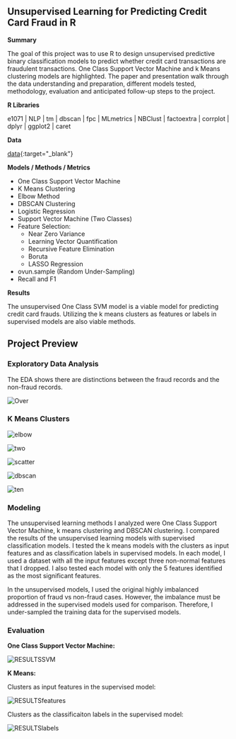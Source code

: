 ## Unsupervised Learning for Predicting Credit Card Fraud in R

**Summary**

The goal of this project was to use R to design unsupervised predictive binary classification models to predict whether credit card transactions are fraudulent transactions.  One Class Support Vector Machine and k Means clustering models are highlighted.  The paper and presentation walk through the data understanding and preparation, different models tested, methodology, evaluation and anticipated follow-up steps to the project.  

**R Libraries**

e1071 | NLP | tm | dbscan | fpc | MLmetrics | NBClust | factoextra | corrplot | dplyr | ggplot2 | caret

**Data**

[data](https://www.kaggle.com/mlg-ulb/creditcardfraud){:target="_blank"}

**Models / Methods / Metrics**

* One Class Support Vector Machine 
* K Means Clustering
* Elbow Method
* DBSCAN Clustering
* Logistic Regression
* Support Vector Machine (Two Classes)
* Feature Selection:  
  + Near Zero Variance
  + Learning Vector Quantification
  + Recursive Feature Elimination
  + Boruta
  + LASSO Regression
* ovun.sample (Random Under-Sampling)
* Recall and F1

**Results**

The unsupervised One Class SVM model is a viable model for predicting credit card frauds.  Utilizing the k means clusters as features or labels in supervised models are also viable methods. 

## Project Preview

### Exploratory Data Analysis

The EDA shows there are distinctions between the fraud records and the non-fraud records.

![Over](/images/Overlapping.PNG)

### K Means Clusters

![elbow](/images/Elbow2.PNG)

![two](/images/2Cluster.PNG)

![scatter](/images/Scatter2.PNG)

![dbscan](/images/DBSCAN.PNG)

![ten](/images/ClustPlot.PNG)

### Modeling

The unsupervised learning methods I analyzed were One Class Support Vector Machine, k means clustering and DBSCAN clustering.  I compared the results of the unsupervised learning models with supervised classification models.  I tested the k means models with the clusters as input features and as classification labels in supervised models.  In each model, I used a dataset with all the input features except three non-normal features that I dropped.  I also tested each model with only the 5 features identified as the most significant features.

In the unsupervised models, I used the original highly imbalanced proportion of fraud vs non-fraud cases.  However, the imbalance must be addressed in the supervised models used for comparison.  Therefore, I under-sampled the training data for the supervised models.

### Evaluation

**One Class Support Vector Machine:**

![RESULTSSVM](/images/SVMresults.PNG)

**K Means:**

Clusters as input features in the supervised model:

![RESULTSfeatures](/images/FeaturesResults.PNG)

Clusters as the classificaiton labels in the supervised model:

![RESULTSlabels](/images/LabelsResults.PNG)

